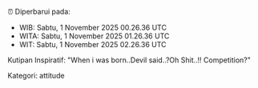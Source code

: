 ⏰ Diperbarui pada:
- WIB: Sabtu, 1 November 2025 00.26.36 UTC
- WITA: Sabtu, 1 November 2025 01.26.36 UTC
- WIT: Sabtu, 1 November 2025 02.26.36 UTC

Kutipan Inspiratif:
"When i was born..Devil said..?Oh Shit..!! Competition?"


Kategori: attitude

